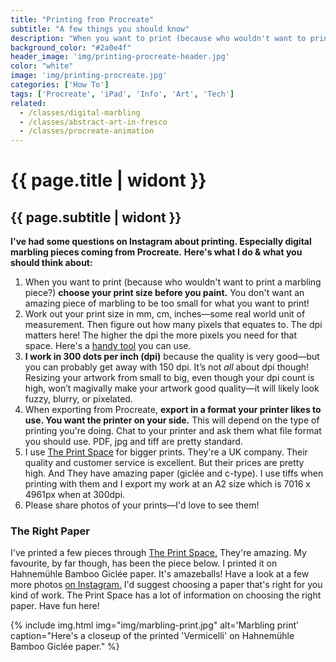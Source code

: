 ```yaml
---
title: "Printing from Procreate"
subtitle: "A few things you should know"
description: "When you want to print (because who wouldn't want to print a marbling piece?) here's a few things I do. And a few things you should think about."
background_color: "#2a0e4f"
header_image: 'img/printing-procreate-header.jpg'
color: "white"
image: 'img/printing-procreate.jpg'
categories: ['How To']
tags: ['Procreate', 'iPad', 'Info', 'Art', 'Tech']
related:
  - /classes/digital-marbling
  - /classes/abstract-art-in-fresco
  - /classes/procreate-animation
---
```

# {{ page.title | widont  }}
## {{ page.subtitle | widont  }}

**I've had some questions on Instagram about printing. Especially digital marbling pieces coming from Procreate.**
**Here's what I do & what you should think about:**

1. When you want to print (because who wouldn't want to print a marbling piece?) **choose your print size before you paint.** You don't want an amazing piece of marbling to be too small for what you want to print!
3. Work out your print size in mm, cm, inches—some real world unit of measurement. Then figure out how many pixels that equates to. The dpi matters here! The higher the dpi the more pixels you need for that space. Here's a [handy tool](https://www.pixelcalculator.com) you can use.
2. **I work in 300 dots per inch (dpi)** because the quality is very good—but you can probably get away with 150 dpi. It’s not *all* about dpi though! Resizing your artwork from small to big, even though your dpi count is high, won’t magivally make your artwork good quality—it will likely look fuzzy, blurry, or pixelated.
4. When exporting from Procreate, **export in a format your printer likes to use. You want the printer on your side.** This will depend on the type of printing you're doing. Chat to your printer and ask them what file format you should use. PDF, jpg and tiff are pretty standard.
5. I use [The Print Space](https://www.theprintspace.co.uk/) for bigger prints. They're a UK company. Their quality and customer service is excellent. But their prices are pretty high. And They have amazing paper (giclée and c-type). I use tiffs when printing with them and I export my work at an A2 size which is 7016 x 4961px when at 300dpi.
6. Please share photos of your prints—I'd love to see them!

### The Right Paper
I've printed a few pieces through [The Print Space.](https://www.theprintspace.co.uk/) They're amazing. My favourite, by far though, has been the piece below. I printed it on Hahnemühle Bamboo Giclée paper. It's amazeballs! Have a look at a few more photos [on Instagram.](https://www.instagram.com/p/Bvv2pp2FMgT/) I'd suggest choosing a paper that's right for you kind of work. The Print Space has a lot of information on choosing the right paper. Have fun here!

{% include img.html img="img/marbling-print.jpg" alt='Marbling print' caption="Here's a closeup of the printed 'Vermicelli' on Hahnemühle Bamboo Giclée paper." %}